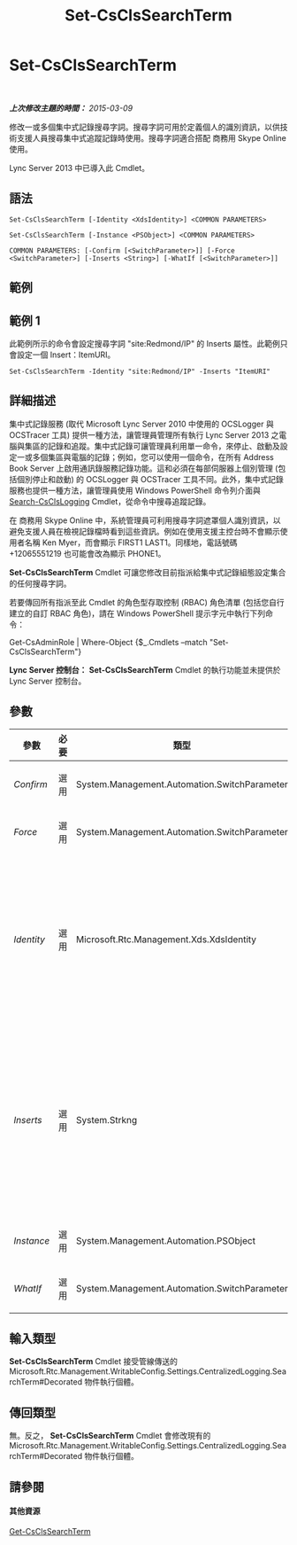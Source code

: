 ﻿---
title: Set-CsClsSearchTerm
TOCTitle: Set-CsClsSearchTerm
ms:assetid: 57ccaf25-31ab-4059-8dc4-144f29f3af68
ms:mtpsurl: https://technet.microsoft.com/zh-tw/library/JJ204911(v=OCS.15)
ms:contentKeyID: 49290970
ms.date: 08/10/2015
mtps_version: v=OCS.15
ms.translationtype: HT
---

# Set-CsClsSearchTerm

 

_**上次修改主題的時間：** 2015-03-09_

修改一或多個集中式記錄搜尋字詞。搜尋字詞可用於定義個人的識別資訊，以供技術支援人員搜尋集中式追蹤記錄時使用。搜尋字詞適合搭配 商務用 Skype Online 使用。

Lync Server 2013 中已導入此 Cmdlet。

## 語法

    Set-CsClsSearchTerm [-Identity <XdsIdentity>] <COMMON PARAMETERS>

    Set-CsClsSearchTerm [-Instance <PSObject>] <COMMON PARAMETERS>

    COMMON PARAMETERS: [-Confirm [<SwitchParameter>]] [-Force <SwitchParameter>] [-Inserts <String>] [-WhatIf [<SwitchParameter>]]

## 範例

## 範例 1

此範例所示的命令會設定搜尋字詞 "site:Redmond/IP" 的 Inserts 屬性。此範例只會設定一個 Insert：ItemURI。

    Set-CsClsSearchTerm -Identity "site:Redmond/IP" -Inserts "ItemURI"

## 詳細描述

集中式記錄服務 (取代 Microsoft Lync Server 2010 中使用的 OCSLogger 與 OCSTracer 工具) 提供一種方法，讓管理員管理所有執行 Lync Server 2013 之電腦與集區的記錄和追蹤。集中式記錄可讓管理員利用單一命令，來停止、啟動及設定一或多個集區與電腦的記錄；例如，您可以使用一個命令，在所有 Address Book Server 上啟用通訊錄服務記錄功能。這和必須在每部伺服器上個別管理 (包括個別停止和啟動) 的 OCSLogger 與 OCSTracer 工具不同。此外，集中式記錄服務也提供一種方法，讓管理員使用 Windows PowerShell 命令列介面與 [Search-CsClsLogging](search-csclslogging.md) Cmdlet，從命令中搜尋追蹤記錄。

在 商務用 Skype Online 中，系統管理員可利用搜尋字詞遮罩個人識別資訊，以避免支援人員在檢視記錄檔時看到這些資訊。例如在使用支援主控台時不會顯示使用者名稱 Ken Myer，而會顯示 FIRST1 LAST1。同樣地，電話號碼 +12065551219 也可能會改為顯示 PHONE1。

**Set-CsClsSearchTerm** Cmdlet 可讓您修改目前指派給集中式記錄組態設定集合的任何搜尋字詞。

若要傳回所有指派至此 Cmdlet 的角色型存取控制 (RBAC) 角色清單 (包括您自行建立的自訂 RBAC 角色)，請在 Windows PowerShell 提示字元中執行下列命令：

Get-CsAdminRole | Where-Object {$\_.Cmdlets –match "Set-CsClsSearchTerm"}

**Lync Server 控制台：** **Set-CsClsSearchTerm** Cmdlet 的執行功能並未提供於 Lync Server 控制台。

## 參數


<table>
<colgroup>
<col style="width: 25%" />
<col style="width: 25%" />
<col style="width: 25%" />
<col style="width: 25%" />
</colgroup>
<thead>
<tr class="header">
<th>參數</th>
<th>必要</th>
<th>類型</th>
<th>說明</th>
</tr>
</thead>
<tbody>
<tr class="odd">
<td><p><em>Confirm</em></p></td>
<td><p>選用</p></td>
<td><p>System.Management.Automation.SwitchParameter</p></td>
<td><p>在執行命令前先提示確認。</p></td>
</tr>
<tr class="even">
<td><p><em>Force</em></p></td>
<td><p>選用</p></td>
<td><p>System.Management.Automation.SwitchParameter</p></td>
<td><p>隱藏執行命令時可能發生的非嚴重錯誤訊息。</p></td>
</tr>
<tr class="odd">
<td><p><em>Identity</em></p></td>
<td><p>選用</p></td>
<td><p>Microsoft.Rtc.Management.Xds.XdsIdentity</p></td>
<td><p>要修改之搜尋字詞的唯一識別碼。搜尋字詞包含兩個部分：字詞設定所在的範圍 (亦即，可以找到該字詞的集中式記錄組態設定集合) 及字詞名稱。例如：</p>
<p>-Identity &quot;site:Redmond/CallID&quot;</p>
<p>您無法在指定 Identity 時使用萬用字元。</p></td>
</tr>
<tr class="even">
<td><p><em>Inserts</em></p></td>
<td><p>選用</p></td>
<td><p>System.Strkng</p></td>
<td><p>指定在檢視記錄檔時，個人身分資訊的遮罩方式。例如，Insert 為 &quot;ItemURI&quot; 表示使用者 URI 資訊應設定遮罩。如此一來，使用者 URI (例如 sip:kenmyer@litwareinc.com) 就會顯示成一般 URI，隱藏使用者名稱，但保留網域名稱：</p>
<p>Sip:USER1@litwareinc.com</p>
<p>插入遮罩，例如使用者名稱和電腦名稱、電話號碼，以及 IP 位址等等。</p></td>
</tr>
<tr class="odd">
<td><p><em>Instance</em></p></td>
<td><p>選用</p></td>
<td><p>System.Management.Automation.PSObject</p></td>
<td><p>允許您傳遞物件參考，而不設定個別的參數值。</p></td>
</tr>
<tr class="even">
<td><p><em>WhatIf</em></p></td>
<td><p>選用</p></td>
<td><p>System.Management.Automation.SwitchParameter</p></td>
<td><p>說明執行命令時若不實際執行命令的後果。</p></td>
</tr>
</tbody>
</table>


## 輸入類型

**Set-CsClsSearchTerm** Cmdlet 接受管線傳送的 Microsoft.Rtc.Management.WritableConfig.Settings.CentralizedLogging.SearchTerm\#Decorated 物件執行個體。

## 傳回類型

無。反之， **Set-CsClsSearchTerm** Cmdlet 會修改現有的 Microsoft.Rtc.Management.WritableConfig.Settings.CentralizedLogging.SearchTerm\#Decorated 物件執行個體。

## 請參閱

#### 其他資源

[Get-CsClsSearchTerm](get-csclssearchterm.md)


